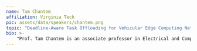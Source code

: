 ```yaml
---
name: Tam Chantem
affiliation: Virginia Tech
pic: assets/data/speakers/chantem.png
topic: "Deadline-Aware Task Offloading for Vehicular Edge Computing Networks"
bio: >-
    "Prof. Tam Chantem is an associate professor in Electrical and Computer Engineering at Virginia Tech. Her primary areas of research are embedded systems and cyber-physical system security, with focuses on hardware/software co-design of real-time embedded systems, energy-aware and thermal-aware system-level design, and cyber-physical systems (especially intelligent transportation systems). Dr. Chantem received her Ph.D. and Master's degrees from the University of Notre Dame in 2011 and 2008, respectively, and her Bachelor's degrees from Iowa State University in 2005. Before joining Virginia Tech, Dr. Chantem was an assistant professor in ECE at Utah State University. She has served as the TPC chair (ICESS, RTSOPS, and LPDC) and technical program committee for several top conferences such as DATE, DAC, RTAS, ECRTS, and RTSS."
---
```


